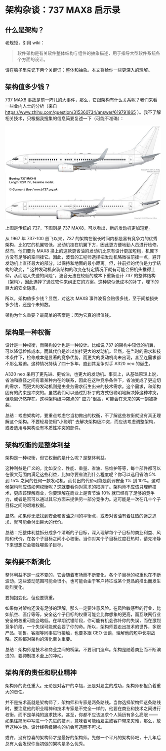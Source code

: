 # 架构杂谈：737 MAX8 启示录

## 什么是架构？

老规矩，引用 wiki：

> 软件架构是有关软件整体结构与组件的抽象描述，用于指导大型软件系统各个方面的设计。

请在脑子里先记下两个关键词：整体和抽象。本文将给你一些更深入的理解。

## 架构值多少钱？

737 MAX8
事故是前一阵儿的大事件，那么，它跟架构有什么关系呢？我们来看一些业内人士的分析（来自 <https://www.zhihu.com/question/315360734/answer/619791865>
）。我不了解相关技术，只根据我搜集的信息简要复述一下（可能不准确）：

![](.架构杂谈_images/737max8.png)

上图是传统的 737，下图则是 737 MAX8，可以看出，新的发动机更加短粗。

从 1967 年 737-100 首飞以来，737 的架构在很长时间内都是富有竞争力的优秀架构，比如它的机翼较低，发动机挂在机翼下方，因此更方便地勤人员进行检修。
然而，他们要为 MAX8
换上的这款更省油的发动机比原有设计更加短粗，机翼下方没有足够的空间挂它。因此，波音的工程师选择把发动机略微往前挂一点，避开发动机上直径最大的部分，以保持和地面的最小距离。但，往前挂的代价是力学结构的改变，"
这种发动机安装结构的改变在特定情况下就有可能会把机头推得上仰，从而陷入失速的风险"。波音无法在较低的成本下重新设计 737
的整体结构（架构），因此选择了通过软件来纠正它的方案。这种貌似低成本的补丁，埋下的巨大的安全隐患。

所以，架构值多少钱？显然，对这次 MAX8 事件波音会赔很多钱，至于间接损失多少钱，还是个未知数。

架构为什么重要？最简单的答案是：因为它真的很值钱。

## 架构是一种权衡

设计是一种权衡，而架构设计也是一种设计。比如说 737
的架构中较低的机翼，可以降低检修成本，而其代价是难以加挂更大的发动机。显然，在当时的需求和技术条件下，检修成本是显著的竞争优势，而更大的发动机尚未出现，甚至连需求都不那么紧迫。这种情况持续了四十多年，直到其竞争对手
A320 neo 的诞生。

A320 neo
采用了更先进、更省油，也更大的发动机。事实上，从基础原理上说，省油和直径之间有着某种内在的联系，因此在这种竞争条件下，省油变成了更迫切的需求，而更大的发动机则是由业务需求衍生出来的技术需求。这个需求，和架构固有的约束是冲突的。虽然我们可以通过打补丁的方式很聪明地解决掉这种冲突，但隐患仍然存在。这种架构级冲突点的"
应力"很高，可能会在未来的某一刻被撕裂。

总结：考虑架构时，要重点考虑它当初做出的权衡，不了解这些权衡就没有真正理解这个架构。不要轻易使用"小聪明"
去解决架构级冲突，而应该考虑调整架构，或者选用与架构没有本质性冲突的部件。

## 架构权衡的是整体利益

架构是一种权衡，但它权衡的是什么呢？是整体利益。

这种利益是广义的，比如安全、性能、重量、省油、易维护等等，每个部件都可以在很大范围内满足这些利益，比如你要省油到什么程度呢？你可以选用省油
5% 到 15% 之间的任何一款发动机，而付出的代价可能是削弱安全 1% 到
10%。这时候架构师应该如何权衡呢？这就要看你对需求的把握了。架构师不应该只理解技术，更应该理解商业，你要理解在商业上是否节油
10% 就已经有了足够的竞争力，或者是否可以通过其它方面来提供另一部分竞争力。这可能是一次在几十个子目标之间的艰难权衡。

显然，如果你无法找到安全和省油之间的平衡点，或者对省油有着狂热的迷之追求，就可能会付出巨大的代价。

总结：把整体利益拆分成多个清晰的子目标，深入理解每个子目标的商业利益、风险和代价，在各个子目标之间小心权衡。当你对某个子目标过度狂热时，请先冷静下来想想它会牺牲哪些子目标。

## 架构要不断演化

整体利益不是一成不变的，它会随着市场而不断变化，各个子目标的权重也在不断波动。这些波动范围可能会很小，也可能会由于客户特征或某个竞品的推出而发生剧烈变化。

要拥抱变化，但也要慎重。

如果你对架构还没有足够的理解，那么一定要注意风险。在风险敏感型的行业，比如航空、医疗等等，安全这个子目标的权重可能会比你想象的更高，而互联网行业安全的权重可能会略低。在早期试错阶段，你可能有机会弥补你的失误，而在激烈竞争阶段，一个失误可能就会要了你的命。所以，架构师要走出技术的世界，多跟产品、销售、客服等同事进行接触，也要多跟
CEO 谈谈，理解他的短中长期战略。这些都对架构的演化至关重要。

总结：架构师是技术和商业之间的桥梁，不要闭门造车。架构是随着商业而不断演进的，要抑制技术至上的冲动。

## 架构师的责任和职业精神

架构师的责任重大。无论是对客户的幸福，还是对雇主的成功，架构师都担负着重大的责任。

并不是技术高就是架构师了，架构师和专家是两条路线。当你选择架构师这条路线时，要注意他的职业精神和技术专家是不完全一样的，他要在商业和技术之间进行权衡，而不是单纯的追求技术。甚至，你都不应该追求个人简历有多么亮眼 ——
如果往简历中写进一个先进的技术，意味着可能给雇主或客户带来灾难，那么，放弃这种冲动。设计经典级架构的机会可遇而不可求。

或许，没有惊喜的架构师才是最好的架构师。先做一个平凡的架构师吧，十几年后总有人会发现你当初做的架构是多么优秀。
